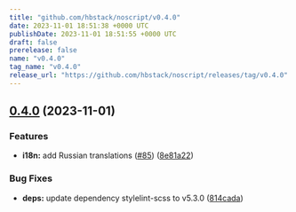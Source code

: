 ```yaml
---
title: "github.com/hbstack/noscript/v0.4.0"
date: 2023-11-01 18:51:38 +0000 UTC
publishDate: 2023-11-01 18:51:55 +0000 UTC
draft: false
prerelease: false
name: "v0.4.0"
tag_name: "v0.4.0"
release_url: "https://github.com/hbstack/noscript/releases/tag/v0.4.0"
---
```


## [0.4.0](https://github.com/hbstack/noscript/compare/v0.3.0...v0.4.0) (2023-11-01)


### Features

* **i18n:** add Russian translations ([#85](https://github.com/hbstack/noscript/issues/85)) ([8e81a22](https://github.com/hbstack/noscript/commit/8e81a223c01d3623b0e639d9f361fed7ff14632a))


### Bug Fixes

* **deps:** update dependency stylelint-scss to v5.3.0 ([814cada](https://github.com/hbstack/noscript/commit/814cada01d4965a0feed7c8a9283a9158341566d))
